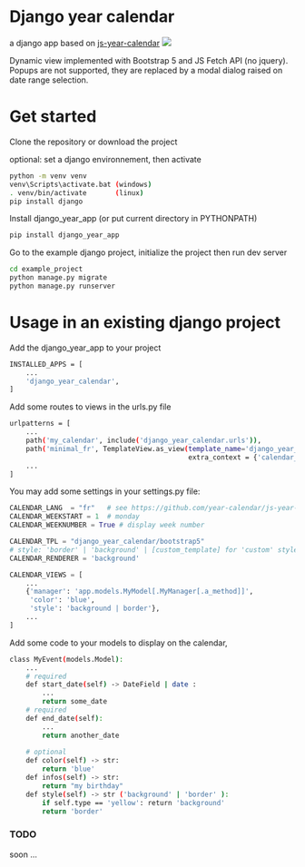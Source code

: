 Django year calendar
====================
a django app based on [js-year-calendar](https://github.com/year-calendar/js-year-calendar/)
<img src="https://year-calendar.github.io/assets/img/calendar.png">

Dynamic view implemented with Bootstrap 5 and JS Fetch API (no jquery). Popups are not supported,
they are replaced by a modal dialog raised on  date range selection.

Get started
===========

Clone the repository or download the project

optional: set a django environnement, then activate
```bash
python -m venv venv
venv\Scripts\activate.bat (windows)
. venv/bin/activate       (linux)
pip install django
```

Install django_year_app (or put current directory in PYTHONPATH)
```bash
pip install django_year_app
```

Go to the example django project, initialize the project then run dev server
```bash
cd example_project
python manage.py migrate
python manage.py runserver
```






Usage in an existing django project
========
Add the django_year_app to your project
```bash
INSTALLED_APPS = [
    ...
    'django_year_calendar',
]
```

Add some routes to views in the urls.py file
```bash
urlpatterns = [
    ...
    path('my_calendar', include('django_year_calendar.urls')),
    path('minimal_fr', TemplateView.as_view(template_name='django_year_calendar/minimal.html',
                                            extra_context = {'calendar_lang': 'fr'})),
    ...
]
```

You may add some settings in your settings.py file:
```python
CALENDAR_LANG  = "fr"   # see https://github.com/year-calendar/js-year-calendar/tree/master/locales
CALENDAR_WEEKSTART = 1  # monday
CALENDAR_WEEKNUMBER = True # display week number

CALENDAR_TPL = "django_year_calendar/bootstrap5"
# style: 'border' | 'background' | [custom_template] for 'custom' style
CALENDAR_RENDERER = 'background'

CALENDAR_VIEWS = [
    ...
    {'manager': 'app.models.MyModel[.MyManager[.a_method]]',
     'color': 'blue',
     'style': 'background | border'},
    ...
]
```

Add some code to your models to display on the calendar, 
```bash
class MyEvent(models.Model):
    ...
    # required
    def start_date(self) -> DateField | date :
        ...
        return some_date
    # required    
    def end_date(self):
        ...
        return another_date
    
    # optional
    def color(self) -> str:
        return 'blue'
    def infos(self) -> str:
        return "my birthday"
    def style(self) -> str ('background' | 'border' ):
        if self.type == 'yellow': return 'background'
        return 'border'
```

### TODO

soon ...

